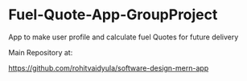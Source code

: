 # Fuel-Quote-App-GroupProject

App to make user profile and calculate fuel Quotes for future delivery

Main Repository at:

https://github.com/rohitvaidyula/software-design-mern-app
